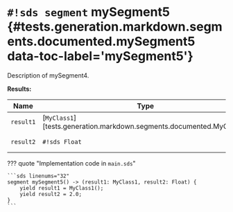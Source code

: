 # `#!sds segment` mySegment5 {#tests.generation.markdown.segments.documented.mySegment5 data-toc-label='mySegment5'}

Description of mySegment4.

**Results:**

| Name | Type | Description |
|------|------|-------------|
| `result1` | [`MyClass1`][tests.generation.markdown.segments.documented.MyClass1] | Description of result1. |
| `result2` | `#!sds Float` | Description of result2. |

??? quote "Implementation code in `main.sds`"

    ```sds linenums="32"
    segment mySegment5() -> (result1: MyClass1, result2: Float) {
        yield result1 = MyClass1();
        yield result2 = 2.0;
    }
    ```
